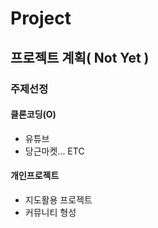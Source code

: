 # Project
## 프로젝트 계획( Not Yet )
### 주제선정
#### 클론코딩(O)
+ 유튜브
+ 당근마켓... ETC
#### 개인프로젝트
+ 지도활용 프로젝트
+ 커뮤니티 형성
